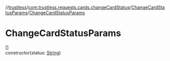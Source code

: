 //[trustless](../../../index.md)/[com.trustless.requests.cards.changeCardStatus](../index.md)/[ChangeCardStatusParams](index.md)/[ChangeCardStatusParams](-change-card-status-params.md)

# ChangeCardStatusParams

[]\
constructor(status: [String](https://kotlinlang.org/api/latest/jvm/stdlib/kotlin/-string/index.html))
